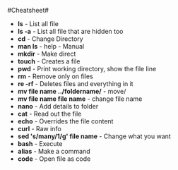 #Cheatsheet#

- **ls** - List all file
- **ls -a** - List all file that are hidden too
- **cd** - Change Directory
- **man ls** - help - Manual
- **mkdir** - Make direct
- **touch** - Creates a file
- **pwd** - Print working directory, show the file line
- **rm** - Remove only on files
- **re -rf** - Deletes files and everything in it
- **mv file name ../foldername/** - move/ 
- **mv file name file name** - change file name
- **nano** - Add details to folder
- **cat** - Read out the  file
- **echo** - Overrides the file content
- **curl** - Raw info
- **sed 's/many/1/g' file name** - Change what you want
- **bash** - Execute
- **alias** - Make a command
- **code** - Open file as code
